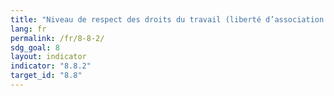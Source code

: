 ```yaml
---
title: "Niveau de respect des droits du travail (liberté d’association et droit de négociation collective) au niveau national, eu égard aux textes de l’Organisation internationale du Travail (OIT) et à la législation nationale, par sexe et statut migratoire"
lang: fr
permalink: /fr/8-8-2/
sdg_goal: 8
layout: indicator
indicator: "8.8.2"
target_id: "8.8"
---
```


